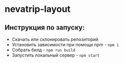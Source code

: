 # **nevatrip-layout**
## Инструкция по запуску:
- Скачать или склонировать репозиторий
- Установить зависимости при помощи npm - `npm i`
- Собрать билд - `npm run build`
- Запустить локальный сервер - `npm start`